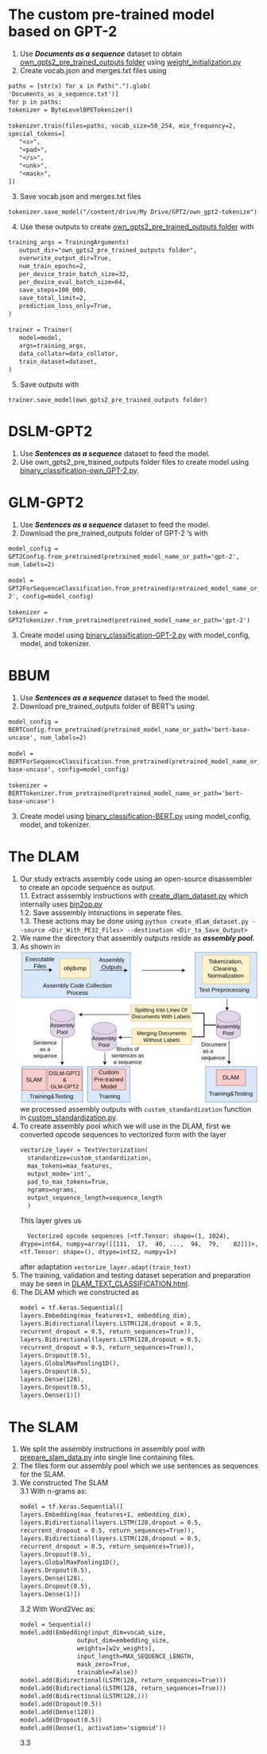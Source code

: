 # **The custom pre-trained model based on GPT-2**

1. Use ***Documents as a sequence*** dataset to obtain  [own_gpts2_pre_trained_outputs folder](../tree/main/own_gpt2-pre_trained_outputs) using [weight_initialization.py](./main/weight_initialization.py)
2. Create vocab.json and merges.txt files using

```
paths = [str(x) for x in Path(".").glob( 'Documents_as_a_sequence.txt')]
for p in paths:
tokenizer = ByteLevelBPETokenizer()
 
tokenizer.train(files=paths, vocab_size=50_254, min_frequency=2, special_tokens=[
   "<s>",
   "<pad>",
   "</s>",
   "<unk>",
   "<mask>",
])
```
3. Save vocab.json and merges.txt files

```
tokenizer.save_model("/content/drive/My Drive/GPT2/own_gpt2-tokenize")
```
4. Use these outputs to create [own_gpts2_pre_trained_outputs folder](./own_gpt2-pre_trained_outputs) with

```
training_args = TrainingArguments(
   output_dir="own_gpts2_pre_trained_outputs folder",
   overwrite_output_dir=True,
   num_train_epochs=2,
   per_device_train_batch_size=32,
   per_device_eval_batch_size=64,
   save_steps=100_000,
   save_total_limit=2,
   prediction_loss_only=True,
)
 
trainer = Trainer(
   model=model,
   args=training_args,
   data_collator=data_collator,
   train_dataset=dataset,
)
```
5. Save outputs with 
```
trainer.save_model(own_gpts2_pre_trained_outputs folder)

```
# **DSLM-GPT2**

1. Use ***Sentences as a sequence*** dataset to feed the model.
2. Use own_gpts2_pre_trained_outputs folder files to create model using [binary_classification-own_GPT-2.py](./binary_classification_own_GPT-2.py).


# **GLM-GPT2**

1. Use ***Sentences as a sequence*** dataset to feed the model.
2. Download the pre_trained_outputs folder of GPT-2 ‘s with
```
model_config = GPT2Config.from_pretrained(pretrained_model_name_or_path='gpt-2', num_labels=2)

model = GPT2ForSequenceClassification.from_pretrained(pretrained_model_name_or_path='gpt-2', config=model_config)

tokenizer = GPT2Tokenizer.from_pretrained(pretrained_model_name_or_path='gpt-2')
```
3. Create model using [binary_classification-GPT-2.py](./binary_classification-GPT-2.py) with model_config, model, and tokenizer.

# **BBUM**

1. Use ***Sentences as a sequence*** dataset to feed the model.
2. Download pre_trained_outputs folder of BERT‘s using
```
model_config = BERTConfig.from_pretrained(pretrained_model_name_or_path='bert-base-uncase', num_labels=2)

model = BERTForSequenceClassification.from_pretrained(pretrained_model_name_or_path='bert-base-uncase', config=model_config)

tokenizer = BERTTokenizer.from_pretrained(pretrained_model_name_or_path='bert-base-uncase')
```
3. Create model using [binary_classification-BERT.py](./binary_classification-BERT.py) using model_config, model, and tokenizer.

# The DLAM
1. Our study extracts assembly code using an open-source disassembler to create an opcode sequence as output.  
  1.1.  Extract asssembly instructions with [create_dlam_dataset.py](./create_dlam_dataset.py) which internally uses [bin2op.py](./bin2op.py)  
  1.2.  Save asssembly intsructions in seperate files.  
  1.3.  These actions may be done using `python create_dlam_dataset.py --source <Dir_With_PE32_Files> --destination <Dir_to_Save_Output>`  
2. We name the directory that assembly outputs reside as  ***assembly pool***.
3. As shown in ![figure](./pipeline.jpeg) we processed assembly outputs with `custom_standardization` function in [custom_standardization.py](./custom_standardization.py). 
4. To create assembly pool which we will use in the DLAM, first we converted opcode sequences to vectorized form with the layer 
    ```
    vectorize_layer = TextVectorization(
      standardize=custom_standardization,
      max_tokens=max_features,
      output_mode='int',
      pad_to_max_tokens=True,
      ngrams=ngrams,
      output_sequence_length=sequence_length
      )
    ```   
      This layer gives us 
    ```
      Vectorized opcode sequences (<tf.Tensor: shape=(1, 1024),   dtype=int64, numpy=array([[111,  17,  40, ...,  94,  79,    82]])>, <tf.Tensor: shape=(), dtype=int32, numpy=1>)
    ```
    after adaptation `vectorize_layer.adapt(train_text)`  
4. The training, validation and testing dataset seperation and preparation may be seen in [DLAM_TEXT_CLASSIFICATION.html](./00_of_text_classification_dlam.html). 
5.  The DLAM which we constructed as  
    ```
    model = tf.keras.Sequential([
    layers.Embedding(max_features+1, embedding_dim),
    layers.Bidirectional(layers.LSTM(128,dropout = 0.5, recurrent_dropout = 0.5, return_sequences=True)),
    layers.Bidirectional(layers.LSTM(128,dropout = 0.5, recurrent_dropout = 0.5, return_sequences=True)),
    layers.Dropout(0.5),
    layers.GlobalMaxPooling1D(),
    layers.Dropout(0.5),
    layers.Dense(128),
    layers.Dropout(0.5),
    layers.Dense(1)])
    ```

# The SLAM
1.  We split the assembly instructions in assembly pool with [prepare_slam_data.py](./prepare_slam_data.py) into single line containing files.
2. The files form our assembly pool which we use sentences as sequences for the SLAM.  
3.  We constructed The SLAM  
    3.1 With n-grams as:
    ```
    model = tf.keras.Sequential([
    layers.Embedding(max_features+1, embedding_dim),
    layers.Bidirectional(layers.LSTM(128,dropout = 0.5, recurrent_dropout = 0.5, return_sequences=True)),
    layers.Bidirectional(layers.LSTM(128,dropout = 0.5, recurrent_dropout = 0.5, return_sequences=True)),
    layers.Dropout(0.5),
    layers.GlobalMaxPooling1D(),
    layers.Dropout(0.5),
    layers.Dense(128),
    layers.Dropout(0.5),
    layers.Dense(1)])
    ```
    3.2 With Word2Vec as: 
    ```
    model = Sequential()  
    model.add(Embedding(input_dim=vocab_size,
                    output_dim=embedding_size,
                    weights=[w2v_weights],
                    input_length=MAX_SEQUENCE_LENGTH,
                    mask_zero=True,
                    trainable=False))
    model.add(Bidirectional(LSTM(128, return_sequences=True)))
    model.add(Bidirectional(LSTM(128, return_sequences=True)))
    model.add(Bidirectional(LSTM(128,)))
    model.add(Dropout(0.5))
    model.add(Dense(128))
    model.add(Dropout(0.5))
    model.add(Dense(1, activation='sigmoid'))
    ```
    3.3 


